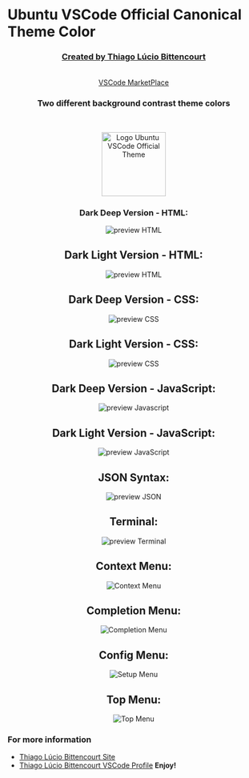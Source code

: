 # Ubuntu VSCode Official Canonical Theme Color
<div align="center">
  <h3><a href="https://thiagolucio.com.br">Created by Thiago Lúcio Bittencourt</a></h3>
    <br/>
  <a href="https://marketplace.visualstudio.com/items?itemName=ThiagoLcioBittencourt.ubuntuvscode">VSCode MarketPlace</a>
    <br/>
  <h3>Two different background contrast theme colors</h3>
    <br/>

  <p align="center">
    <img width="128px" src="https://thiagolucio.com.br/downloads/ubuntuvscodetheme/logo.png" title="Logo Ubuntu VSCode Official Theme" alt="Logo Ubuntu VSCode Official Theme">
  </p>

  ### Dark Deep Version - HTML:
  <p align="center">
    <img src="https://thiagolucio.com.br/downloads/ubuntuvscodetheme/UbuntuVScodeContrastHTML.png" alt="preview HTML"/>
  </p>

  ## Dark Light Version - HTML:
  <p align="center">
    <img src="https://thiagolucio.com.br/downloads/ubuntuvscodetheme/UbuntuVScodeHTML.png" alt="preview HTML"/>
  </p>

  ## Dark Deep Version - CSS:
  <p align="center">
    <img src="https://thiagolucio.com.br/downloads/ubuntuvscodetheme/UbuntuVSCodeContrastCSS.png" alt="preview CSS"/>
  </p>

  ## Dark Light Version - CSS:
  <p align="center">
    <img src="https://thiagolucio.com.br/downloads/ubuntuvscodetheme/UbuntuThemeCSS.png" alt="preview CSS"/>
  </p>  

  ## Dark Deep Version - JavaScript:
  <p align="center">
    <img src="https://thiagolucio.com.br/downloads/ubuntuvscodetheme/UbuntuVSCodeContrastJS.png" alt="preview Javascript"/>
  </p>

  ## Dark Light Version - JavaScript:
  <p align="center">
    <img src="https://thiagolucio.com.br/downloads/ubuntuvscodetheme/UbuntuVSCodeJS.png" alt="preview JavaScript"/>
  </p>  

  ## JSON Syntax:
  <p align="center">
    <img src="https://thiagolucio.com.br/downloads/ubuntuvscodetheme/UbuntuVSCodeJSON.png" alt="preview JSON"/>
  </p>  

  ## Terminal:
  <p align="center">
    <img src="https://thiagolucio.com.br/downloads/ubuntuvscodetheme/UbuntuVSCOdeTerminal.png" alt="preview Terminal"/>
  </p>  

  ## Context Menu:
  <p align="center">
    <img src="https://thiagolucio.com.br/downloads/ubuntuvscodetheme/UbuntuVSCodeContextMenu.png" alt="Context Menu"/>
  </p>  

  ## Completion Menu:
  <p align="center">
    <img src="https://thiagolucio.com.br/downloads/ubuntuvscodetheme/UbuntuVSCodeCompletionMenu.png" alt="Completion Menu"/>
  </p>

  ## Config Menu:
  <p align="center">
    <img src="https://thiagolucio.com.br/downloads/ubuntuvscodetheme/UbuntuVSCodeSetMenu.png" alt="Setup Menu"/>
  </p>

  ## Top Menu:
  <p align="center">
    <img src="https://thiagolucio.com.br/downloads/ubuntuvscodetheme/UbuntuVSCodeTopMenu.png" alt="Top Menu"/>
  </p>
</div>

  ### For more information
  * [Thiago Lúcio Bittencourt Site](https://thiagolucio.com.br/)
  * [Thiago Lúcio Bittencourt VSCode Profile](https://marketplace.visualstudio.com/manage/publishers/thiagolciobittencourt)
  **Enjoy!**